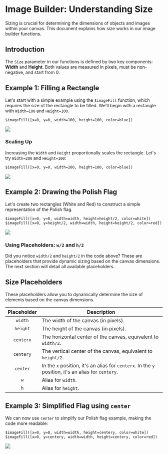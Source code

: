 # Image Builder: Understanding Size

Sizing is crucial for determining the dimensions of objects and images within your canvas. This document explains how size works in our image builder functions.

## Introduction

The `Size` parameter in our functions is defined by two key components: **Width** and **Height**.  Both values are measured in pixels, must be non-negative, and start from 0.

## Example 1: Filling a Rectangle

Let's start with a simple example using the `$imageFill` function, which requires the size of the rectangle to be filled. We'll begin with a rectangle with `Width=100` and `Height=100`.

```
$imageFill([x=0, y=0, width=100, height=100, color=blue])
```

![](https://i.imgur.com/uWY7dcm.png)

### Scaling Up

Increasing the `Width` and `Height` proportionally scales the rectangle.  Let's try `Width=200` and `Height=100`:

```
$imageFill([x=0, y=0, width=200, height=100, color=blue])
```

![](https://i.imgur.com/9DG1ubq.png)

## Example 2: Drawing the Polish Flag

Let's create two rectangles (White and Red) to construct a simple representation of the Polish flag.

```
$imageFill([x=0, y=0, width=width, height=height/2, color=white])
$imageFill([x=0, y=height/2, width=width, height=height/2, color=red])
```

![](https://i.imgur.com/ByyKJkr.png)

### Using Placeholders: `w/2` and `h/2`

Did you notice `width/2` and `height/2` in the code above?  These are placeholders that provide dynamic sizing based on the canvas dimensions.  The next section will detail all available placeholders.

## Size Placeholders

These placeholders allow you to dynamically determine the size of elements based on the canvas dimensions.

| Placeholder | Description                                                                                       |
|:-----------:|---------------------------------------------------------------------------------------------------|
| `width`     | The width of the canvas (in pixels).                                                            |
| `height`    | The height of the canvas (in pixels).                                                           |
| `centerx`   | The horizontal center of the canvas, equivalent to `width/2`.                                     |
| `centery`   | The vertical center of the canvas, equivalent to `height/2`.                                    |
| `center`    |  In the `x` position, it's an alias for `centerx`. In the `y` position, it's an alias for `centery`. |
| `w`         | Alias for `width`.                                                                              |
| `h`         | Alias for `height`.                                                                             |

## Example 3: Simplified Flag using `center`

We can now use `center` to simplify our Polish flag example, making the code more readable:

```
$imageFill([x=0, y=0, width=width, height=centery, color=white])
$imageFill([x=0, y=centery, width=width, height=centery, color=red])
```

![](https://i.imgur.com/vTFbagw.png)